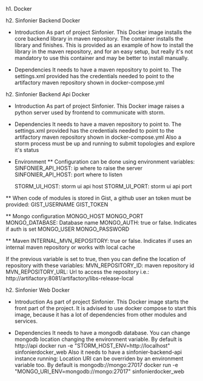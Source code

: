 h1. Docker

h2. Sinfonier Backend Docker 

* Introduction
As part of project Sinfonier. This Docker image installs the core backend library in maven repository. The container installs the library and finishes. This is provided as an example of how to install the library in the maven repository, and for an easy setup, but really it's not mandatory to use this container and may be better to install manually.

* Dependencies
It needs to have a maven repository to point to. The settings.xml provided has the credentials needed to point to the artifactory maven repository shown in docker-compose.yml


h2. Sinfonier Backend Api Docker

* Introduction
As part of project Sinfonier. This Docker image raises a python server used by frontend to communicate with storm.

* Dependencies
It needs to have a maven repository to point to. The settings.xml provided has the credentials needed to point to the artifactory maven repository shown in docker-compose.yml
Also a storm process must be up and running to submit topologies and explore it's status

* Environment
** Configuration can be done using environment variables:
    SINFONIER_API_HOST: ip where to raise the server
    SINFONIER_API_HOST: port where to listen

    STORM_UI_HOST: storm ui api host
    STORM_UI_PORT: storm ui api port

** When code of modules is stored in Gist, a github user an token must be provided:
    GIST_USERNAME
    GIST_TOKEN

** Mongo configuration
    MONGO_HOST
    MONGO_PORT
    MONGO_DATABASE: Database name
    MONGO_AUTH: true or false. Indicates if auth is set
    MONGO_USER
    MONGO_PASSWORD

** Maven
    INTERNAL_MVN_REPOSITORY: true or false. Indicates if uses an internal maven repository or works with local cache

If the previous variable is set to true, then you can define the location of repository with these variables:
    MVN_REPOSITORY_ID: maven repository id
    MVN_REPOSITORY_URL: Url to access the repository i.e.: http://artifactory:8081/artifactory/libs-release-local



h2. Sinfonier Web Docker 

* Introduction
As part of project Sinfonier. This Docker image starts the front part of the project. It is advised to use docker compose to 
start this image, because it has a lot of dependencies from other modules and services.

* Dependencies
It needs to have a mongodb database. You can change mongodb location changing the environment variable. By default is http://api
    docker run  -e "STORM_HOST_ENV=http://localhost" sinfonierdocker_web
Also it needs to have a sinfonier-backend-api instance running:
Location URI can be overriden by an environment variable too. By default is mongodb://mongo:27017
    docker run  -e "MONGO_URI_ENV=mongodb://mongo:27017" sinfonierdocker_web

